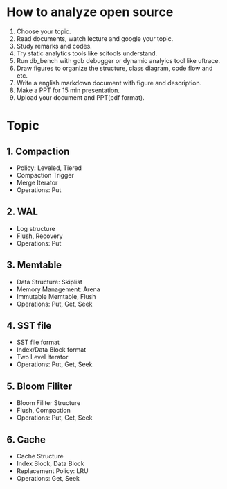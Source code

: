 # How to analyze open source
1. Choose your topic.
2. Read documents, watch lecture and google your topic.
3. Study remarks and codes.
4. Try static analytics tools like scitools understand.
5. Run db_bench with gdb debugger or dynamic analyics tool like uftrace.
6. Draw figures to organize the structure, class diagram, code flow and etc. 
7. Write a english markdown document with figure and description.
8. Make a PPT for 15 min presentation.  
9. Upload your document and PPT(pdf format).

# Topic
## 1. Compaction
- Policy: Leveled, Tiered
- Compaction Trigger
- Merge Iterator
- Operations: Put

## 2. WAL
- Log structure
- Flush, Recovery
- Operations: Put

## 3. Memtable
- Data Structure: Skiplist
- Memory Management: Arena
- Immutable Memtable, Flush
- Operations: Put, Get, Seek

## 4. SST file
- SST file format
- Index/Data Block format
- Two Level Iterator
- Operations: Put, Get, Seek

## 5. Bloom Filiter
- Bloom Filiter Structure
- Flush, Compaction
- Operations: Put, Get, Seek

## 6. Cache
- Cache Structure
- Index Block, Data Block
- Replacement Policy: LRU
- Operations: Get, Seek
